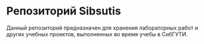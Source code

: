 # Репозиторий Sibsutis

Данный репозиторий предназначен для хранения лабораторных работ и других учебных проектов, выполненных во время учебы в СибГУТИ.